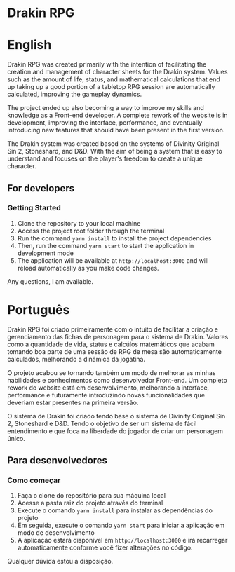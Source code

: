 # Drakin RPG

# English

Drakin RPG was created primarily with the intention of facilitating the creation and management of character sheets for the Drakin system. Values such as the amount of life, status, and mathematical calculations that end up taking up a good portion of a tabletop RPG session are automatically calculated, improving the gameplay dynamics.

The project ended up also becoming a way to improve my skills and knowledge as a Front-end developer. A complete rework of the website is in development, improving the interface, performance, and eventually introducing new features that should have been present in the first version.

The Drakin system was created based on the systems of Divinity Original Sin 2, Stoneshard, and D&D. With the aim of being a system that is easy to understand and focuses on the player's freedom to create a unique character.

## For developers
### Getting Started

1. Clone the repository to your local machine
2. Access the project root folder through the terminal
3. Run the command `yarn install` to install the project dependencies
4. Then, run the command `yarn start` to start the application in development mode
5. The application will be available at `http://localhost:3000` and will reload automatically as you make code changes.

Any questions, I am available.

# Português

Drakin RPG foi criado primeiramente com o intuito de facilitar a criação e gerenciamento das fichas de personagem para o sistema de Drakin. Valores como a quantidade de vida, status e calcúlos matemáticos que acabam tomando boa parte de uma sessão de RPG de mesa são automaticamente calculados, melhorando a dinâmica da jogatina. 

O projeto acabou se tornando também um modo de melhorar as minhas habilidades e conhecimentos como desenvolvedor Front-end. Um completo rework do website está em desenvolvimento, melhorando a interface, performance e futuramente introduzindo novas funcionalidades que deveriam estar presentes na primeira versão.

O sistema de Drakin foi criado tendo base o sistema de Divinity Original Sin 2, Stoneshard e D&D. Tendo o objetivo de ser um sistema de fácil entendimento e que foca na liberdade do jogador de criar um personagem único.

## Para desenvolvedores
### Como começar

1. Faça o clone do repositório para sua máquina local
2. Acesse a pasta raiz do projeto através do terminal
3. Execute o comando `yarn install` para instalar as dependências do projeto
4. Em seguida, execute o comando `yarn start` para iniciar a aplicação em modo de desenvolvimento
5. A aplicação estará disponível em `http://localhost:3000` e irá recarregar automaticamente conforme você fizer alterações no código.

Qualquer dúvida estou a disposição.